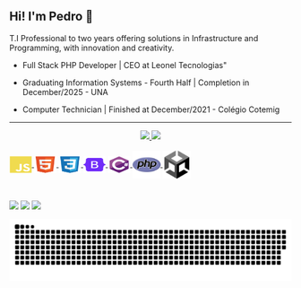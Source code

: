 ## Hi! I'm Pedro 👋



<p> T.I Professional to two years offering solutions in Infrastructure and Programming, with innovation and creativity.</p>

* Full Stack PHP Developer | CEO at Leonel Tecnologias"

* Graduating Information Systems - Fourth Half | Completion in December/2025 - UNA

* Computer Technician | Finished at December/2021 - Colégio Cotemig

<hr>


  <div align="center">
    <a href="https://github.com/pedriin647">
    <img flex-direction:"row" height="150em" src="https://github-readme-stats.vercel.app/api?username=pedriin647"/>
    <img flex-direction:"row" height="150em" src="https://github-readme-stats.vercel.app/api/top-langs/?username=pedriin647&show_icons=true&count_private=true&include_all_commits=true&theme=dark\&hide_progress=true"/>
  </div>

  <div style="display: inline_block"><br>
  <img align="center" alt="Js" height="30" width="40" src="https://raw.githubusercontent.com/devicons/devicon/master/icons/javascript/javascript-plain.svg">
  <img align="center" alt="HTML" height="30" width="40" src="https://raw.githubusercontent.com/devicons/devicon/master/icons/html5/html5-original.svg">
  <img align="center" alt="CSS" height="30" width="40" src="https://raw.githubusercontent.com/devicons/devicon/master/icons/css3/css3-original.svg">
  <img align="center" alt="bootstrap" height="30" width="40" src="https://raw.githubusercontent.com/devicons/devicon/master/icons/bootstrap/bootstrap-plain.svg"> 
  <img align="center" alt="Csharp" height="30" width="40" src="https://raw.githubusercontent.com/devicons/devicon/master/icons/csharp/csharp-original.svg">
  <img align="center" alt="php"  width="50" src="https://raw.githubusercontent.com/devicons/devicon/master/icons/php/php-original.svg">
  <img align="center" alt="unity"  width="50" src="https://raw.githubusercontent.com/devicons/devicon/master/icons/unity/unity-original.svg">

   
   
    
    
</div>
  
  
#

  
<div> 
  
  <a href="https://instagram.com/pedriin646" target="_blank"><img src="https://img.shields.io/badge/-Instagram-%23E4405F?style=for-the-badge&logo=instagram&logoColor=white" target="_blank"></a>
  <a href = "mailto:leonelpedro443@gmail.com"><img src="https://img.shields.io/badge/-Gmail-%23333?style=for-the-badge&logo=gmail&logoColor=white" target="_blank"></a>
  <a href=  "https://www.linkedin.com/in/pedro-leonel-52980a210/" target="_blank"><img src="https://img.shields.io/badge/-LinkedIn-%230077B5?style=for-the-badge&logo=linkedin&logoColor=white" target="_blank"></a> 
  
</div>
 
   ![Snake animation](https://github.com/pedriin647/pedriin647/blob/output/github-contribution-grid-snake.svg)

